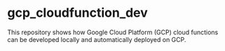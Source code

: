 # gcp_cloudfunction_dev
This repository shows how Google Cloud Platform (GCP) cloud functions can be developed locally and automatically deployed on GCP.
